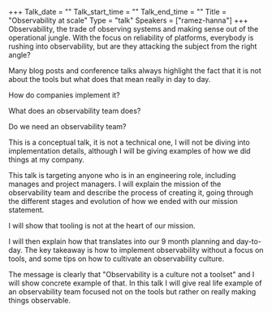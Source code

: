 +++
Talk_date = ""
Talk_start_time = ""
Talk_end_time = ""
Title = "Observability at scale"
Type = "talk"
Speakers = ["ramez-hanna"]
+++
Observability, the trade of observing systems and making sense out of the operational jungle.
With the focus on reliability of platforms, everybody is rushing into observability, but are they attacking the subject from the right angle?

Many blog posts and conference talks always highlight the fact that it is not about the tools but what does that mean really in day to day.

How do companies implement it?

What does an observability team does?

Do we need an observability team?

This is a conceptual talk, it is not a technical one, I will not be diving into implementation details, although I will be giving examples of how we did things at my company.

This talk is targeting anyone who is in an engineering role, including manages and project managers.
I will explain the mission of the observability team and describe the process of creating it, going through the different stages and evolution of how we ended with our mission statement.

I will show that tooling is not at the heart of our mission.

I will then explain how that translates into our 9 month planning and day-to-day.
The key takeaway is how to implement observability without a focus on tools, and some tips on how to cultivate an observability culture.

The message is clearly that "Observability is a culture not a toolset" and I will show concrete example of that.
In this talk I will give real life example of an observability team focused not on the tools but rather on really making things observable.


